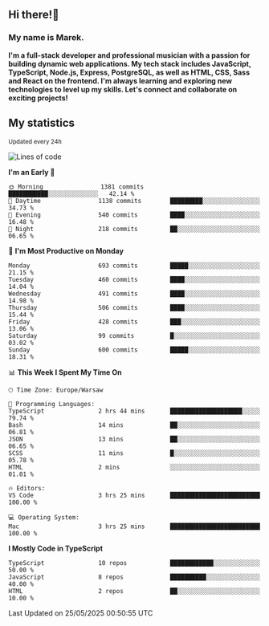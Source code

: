 ## Hi there!👋 ##
### My name is Marek. ###

**I'm a full-stack developer and professional musician with a passion for building dynamic web applications. My tech stack includes JavaScript, TypeScript, Node.js, Express, PostgreSQL, as well as HTML, CSS, Sass and React on the frontend. I'm always learning and exploring new technologies to level up my skills. Let's connect and collaborate on exciting projects!**

## My statistics ##
<sub>Updated every 24h</sub>
<!--START_SECTION:waka-->
![Lines of code](https://img.shields.io/badge/From%20Hello%20World%20I%27ve%20Written-256.8%20thousand%20lines%20of%20code-blue)

**I'm an Early 🐤** 

```text
🌞 Morning                1381 commits        ███████████░░░░░░░░░░░░░░   42.14 % 
🌆 Daytime                1138 commits        █████████░░░░░░░░░░░░░░░░   34.73 % 
🌃 Evening                540 commits         ████░░░░░░░░░░░░░░░░░░░░░   16.48 % 
🌙 Night                  218 commits         ██░░░░░░░░░░░░░░░░░░░░░░░   06.65 % 
```
📅 **I'm Most Productive on Monday** 

```text
Monday                   693 commits         █████░░░░░░░░░░░░░░░░░░░░   21.15 % 
Tuesday                  460 commits         ████░░░░░░░░░░░░░░░░░░░░░   14.04 % 
Wednesday                491 commits         ████░░░░░░░░░░░░░░░░░░░░░   14.98 % 
Thursday                 506 commits         ████░░░░░░░░░░░░░░░░░░░░░   15.44 % 
Friday                   428 commits         ███░░░░░░░░░░░░░░░░░░░░░░   13.06 % 
Saturday                 99 commits          █░░░░░░░░░░░░░░░░░░░░░░░░   03.02 % 
Sunday                   600 commits         █████░░░░░░░░░░░░░░░░░░░░   18.31 % 
```


📊 **This Week I Spent My Time On** 

```text
🕑︎ Time Zone: Europe/Warsaw

💬 Programming Languages: 
TypeScript               2 hrs 44 mins       ████████████████████░░░░░   79.74 % 
Bash                     14 mins             ██░░░░░░░░░░░░░░░░░░░░░░░   06.81 % 
JSON                     13 mins             ██░░░░░░░░░░░░░░░░░░░░░░░   06.65 % 
SCSS                     11 mins             █░░░░░░░░░░░░░░░░░░░░░░░░   05.78 % 
HTML                     2 mins              ░░░░░░░░░░░░░░░░░░░░░░░░░   01.01 % 

🔥 Editors: 
VS Code                  3 hrs 25 mins       █████████████████████████   100.00 % 

💻 Operating System: 
Mac                      3 hrs 25 mins       █████████████████████████   100.00 % 
```

**I Mostly Code in TypeScript** 

```text
TypeScript               10 repos            ████████████░░░░░░░░░░░░░   50.00 % 
JavaScript               8 repos             ██████████░░░░░░░░░░░░░░░   40.00 % 
HTML                     2 repos             ██░░░░░░░░░░░░░░░░░░░░░░░   10.00 % 
```




 Last Updated on 25/05/2025 00:50:55 UTC
<!--END_SECTION:waka-->

<!--
**MarekSax/MarekSax** is a ✨ _special_ ✨ repository because its `README.md` (this file) appears on your GitHub profile.

Here are some ideas to get you started:

- 🔭 I’m currently working on ...
- 🌱 I’m currently learning ...
- 👯 I’m looking to collaborate on ...
- 🤔 I’m looking for help with ...
- 💬 Ask me about ...
- 📫 How to reach me: ...
- 😄 Pronouns: ...
- ⚡ Fun fact: ...
-->
